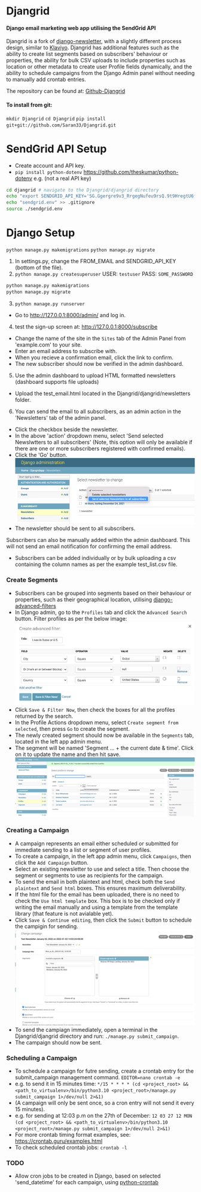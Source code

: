 # Djangrid
#### Django email marketing web app utilising the SendGrid API
Djangrid is a fork of [django-newsletter](https://github.com/jazzband/django-newsletter), with a slightly different process design, similar to [Klaviyo](https://www.klaviyo.com/). Djangrid has additional features such as the ability to create list segments based on subscribers' behaviour or properties, the ability for bulk CSV uploads to include properties such as location or other metadata to create user Profile fields dynamically, and the ability to schedule campaigns from the Django Admin panel without needing to manually add crontab entries.

The repository can be found at:
[Github-Djangrid](https://github.com/Saran33/Djangrid/)

#### To install from git:
`mkdir Djangrid`
`cd Djangrid`
`pip install git+git://github.com/Saran33/Djangrid.git`

# SendGrid API Setup
- Create account and API key.
- `pip install python-dotenv` https://github.com/theskumar/python-dotenv
e.g. (not a real API key)
```zsh
cd djangrid # navigate to the Djangrid/djangrid directory
echo "export SENDGRID_API_KEY='SG.Ggergre9v3_RrgegNufeu9rsQ.9t9HregtU6fUegsggne9hZ6NcJiQEc'" > sendgrid.env
echo "sendgrid.env" >> .gitignore
source ./sendgrid.env
```

# Django Setup
`python manage.py makemigrations`
`python manage.py migrate`
1. In settings.py, change the FROM_EMAIL and SENDGRID_API_KEY (bottom of the file).
2. `python manage.py createsuperuser`
USER: `testuser`
PASS: `SOME_PASSWORD`
```zsh
python manage.py makemigrations
python manage.py migrate
```
3. `python manage.py runserver`
- Go to http://127.0.0.1:8000/admin/ and log in.
4. test the sign-up screen at: http://127.0.0.1:8000/subscribe
- Change the name of the site in the `Sites` tab of the Admin Panel from 'example.com' to your site.
- Enter an email address to subscribe with.
- When you recieve a confirmation email, click the link to confirm.
- The new subscriber should now be verified in the admin dashboard.
5. Use the admin dashboard to upload HTML formatted newsletters (dashboard supports file uploads)
- Upload the test_email.html located in the Djangrid/djangrid/newsletters folder.
6. You can send the email to all subscribers, as an admin action in the 'Newsletters' tab of the admin panel.
- Click the checkbox beside the newsletter.
- In the above 'action' dropdown menu, select 'Send selected Newslwtters to all subscribers' (Note, this option will only be available if there are one or more subscribers registered with confirmed emails).
- Click the 'Go' button.
![Send Newsletter](images/Send_Newsletter_django_admin_action_djangrid.png)
- The newsletter should be sent to all subscribers.

Subscribers can also be manually added within the admin dashboard. This will not send an email notification for confirming the email address.
- Subscribers can be added individually or by bulk uploading a csv containing the column names as per the example test_list.csv file.

### Create Segments
- Subscribers can be grouped into segments based on their behaviour or properties, such as their geographical location, utilising [django-advanced-filters](https://github.com/modlinltd/django-advanced-filters)
- In Django admin, go to the `Profiles` tab and click the `Advanced Search` button. Filter profiles as per the below image:
![Advanced Search](images/advanced_search_example.png)
- Click `Save & Filter Now`, then check the boxes for all the profiles returned by the search.
- In the Profile Actions dropdown menu, select `Create segment from selected`, then press `Go` to create the segment.
- The newly created segment should now be available in the `Segments` tab, located in the left app admin menu.
- The segment will be named 'Segment ... + the current date & time'. Click on it to update the name and then hit save.
![Create Segment](images/djangrid_create_segment.png)

### Creating a Campaign
- A campaign represents an email either scheduled or submitted for immediate sending to a list or segment of user profiles.
- To create a campaign, in the left app admin menu, click `Campaigns`, then click the `Add Campaign` button.
- Select an existing newsletter to use and select a title. Then choose the segment or segments to use as recipients for the campaign.
- To send the email in both plaintext and html, check both the `Send plaintext` and `Send html` boxes. This ensures maximum deliverability.
- If the html file for the email has been uploaded, there is no need to check the `Use html template` box. This box is to be checked only if writing the email manually and using a template from the template library (that feature is not avialable yet).
- Click `Save & Continue editing`, then click the `Submit` button to schedule the campigin for sending.
![Submit Campaign](images/djangrid_submit_campaign.png)
- To send the campiagn immediately, open a terminal in the Djangrid/djangrid directory and run: `./manage.py submit_campaign`.
- The campaign should now be sent.

### Scheduling a Campaign
- To schedule a campaign for futre sending, create a crontab entry for the submit_campaign management command.
`EDITOR=nano crontab -e`
- e.g. to send it in 15 minutes time:
`*/15 * * * * (cd <project_root> && <path_to_virtualenv>/bin/python3.10 <project_root>/manage.py submit_campaign 1>/dev/null 2>&1)`
- (A campaign will only be sent once, so a cron entry will not send it every 15 minutes).
- e.g. for sending at 12:03 p.m on the 27th of December:
`12 03 27 12 MON (cd <project_root> && <path_to_virtualenv>/bin/python3.10 <project_root>/manage.py submit_campaign 1>/dev/null 2>&1)`
- For more crontab timing format examples, see: https://crontab.guru/examples.html
- To check scheduled crontab jobs:
`crontab -l`

### TODO
- Allow cron jobs to be created in Django, based on selected 'send_datetime' for each campaign, using [python-crontab](https://pypi.org/project/python-crontab/)